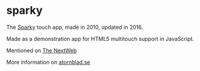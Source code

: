 sparky
======

The [Sparky](http://spark.attrakt.se) touch app, made in 2010, updated in 2016.

Made as a demonstration app for HTML5 multitouch support in JavaScript.

Mentioned on [The NextWeb](http://thenextweb.com/apple/2010/05/11/have-an-ipad-check-out-this-killer-website-to-put-multi-touch-to-the-test)

More information on [atornblad.se](http://atornblad.se/finally-got-around-to-fixing-sparky)

